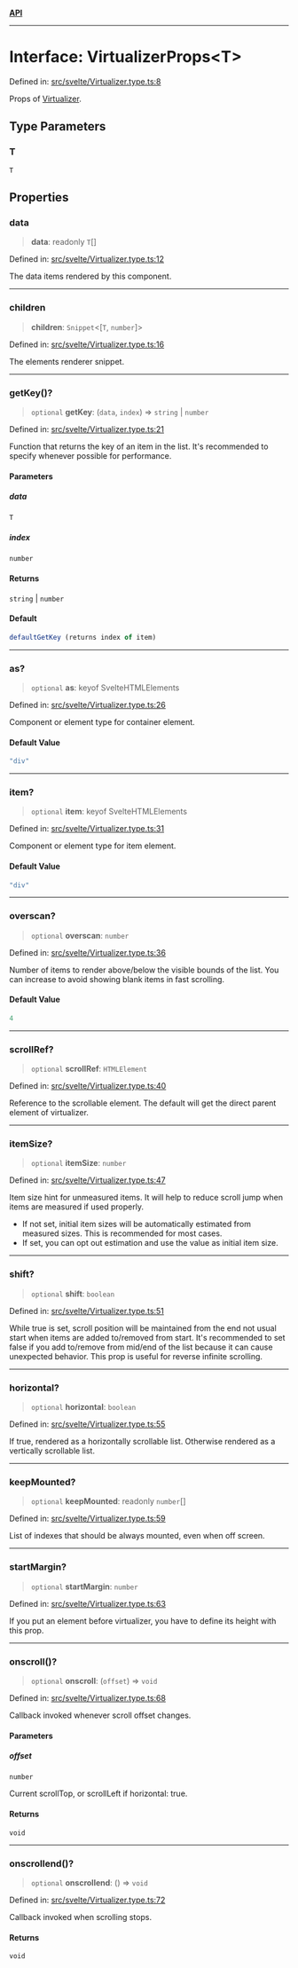 [**API**](../../API.md)

***

# Interface: VirtualizerProps\<T\>

Defined in: [src/svelte/Virtualizer.type.ts:8](https://github.com/inokawa/virtua/blob/cb302e3f486df2598a08c73194aca97575ded23a/src/svelte/Virtualizer.type.ts#L8)

Props of [Virtualizer](../variables/VList.md).

## Type Parameters

### T

`T`

## Properties

### data

> **data**: readonly `T`[]

Defined in: [src/svelte/Virtualizer.type.ts:12](https://github.com/inokawa/virtua/blob/cb302e3f486df2598a08c73194aca97575ded23a/src/svelte/Virtualizer.type.ts#L12)

The data items rendered by this component.

***

### children

> **children**: `Snippet`\<\[`T`, `number`\]\>

Defined in: [src/svelte/Virtualizer.type.ts:16](https://github.com/inokawa/virtua/blob/cb302e3f486df2598a08c73194aca97575ded23a/src/svelte/Virtualizer.type.ts#L16)

The elements renderer snippet.

***

### getKey()?

> `optional` **getKey**: (`data`, `index`) => `string` \| `number`

Defined in: [src/svelte/Virtualizer.type.ts:21](https://github.com/inokawa/virtua/blob/cb302e3f486df2598a08c73194aca97575ded23a/src/svelte/Virtualizer.type.ts#L21)

Function that returns the key of an item in the list. It's recommended to specify whenever possible for performance.

#### Parameters

##### data

`T`

##### index

`number`

#### Returns

`string` \| `number`

#### Default

```ts
defaultGetKey (returns index of item)
```

***

### as?

> `optional` **as**: keyof SvelteHTMLElements

Defined in: [src/svelte/Virtualizer.type.ts:26](https://github.com/inokawa/virtua/blob/cb302e3f486df2598a08c73194aca97575ded23a/src/svelte/Virtualizer.type.ts#L26)

Component or element type for container element.

#### Default Value

```ts
"div"
```

***

### item?

> `optional` **item**: keyof SvelteHTMLElements

Defined in: [src/svelte/Virtualizer.type.ts:31](https://github.com/inokawa/virtua/blob/cb302e3f486df2598a08c73194aca97575ded23a/src/svelte/Virtualizer.type.ts#L31)

Component or element type for item element.

#### Default Value

```ts
"div"
```

***

### overscan?

> `optional` **overscan**: `number`

Defined in: [src/svelte/Virtualizer.type.ts:36](https://github.com/inokawa/virtua/blob/cb302e3f486df2598a08c73194aca97575ded23a/src/svelte/Virtualizer.type.ts#L36)

Number of items to render above/below the visible bounds of the list. You can increase to avoid showing blank items in fast scrolling.

#### Default Value

```ts
4
```

***

### scrollRef?

> `optional` **scrollRef**: `HTMLElement`

Defined in: [src/svelte/Virtualizer.type.ts:40](https://github.com/inokawa/virtua/blob/cb302e3f486df2598a08c73194aca97575ded23a/src/svelte/Virtualizer.type.ts#L40)

Reference to the scrollable element. The default will get the direct parent element of virtualizer.

***

### itemSize?

> `optional` **itemSize**: `number`

Defined in: [src/svelte/Virtualizer.type.ts:47](https://github.com/inokawa/virtua/blob/cb302e3f486df2598a08c73194aca97575ded23a/src/svelte/Virtualizer.type.ts#L47)

Item size hint for unmeasured items. It will help to reduce scroll jump when items are measured if used properly.

- If not set, initial item sizes will be automatically estimated from measured sizes. This is recommended for most cases.
- If set, you can opt out estimation and use the value as initial item size.

***

### shift?

> `optional` **shift**: `boolean`

Defined in: [src/svelte/Virtualizer.type.ts:51](https://github.com/inokawa/virtua/blob/cb302e3f486df2598a08c73194aca97575ded23a/src/svelte/Virtualizer.type.ts#L51)

While true is set, scroll position will be maintained from the end not usual start when items are added to/removed from start. It's recommended to set false if you add to/remove from mid/end of the list because it can cause unexpected behavior. This prop is useful for reverse infinite scrolling.

***

### horizontal?

> `optional` **horizontal**: `boolean`

Defined in: [src/svelte/Virtualizer.type.ts:55](https://github.com/inokawa/virtua/blob/cb302e3f486df2598a08c73194aca97575ded23a/src/svelte/Virtualizer.type.ts#L55)

If true, rendered as a horizontally scrollable list. Otherwise rendered as a vertically scrollable list.

***

### keepMounted?

> `optional` **keepMounted**: readonly `number`[]

Defined in: [src/svelte/Virtualizer.type.ts:59](https://github.com/inokawa/virtua/blob/cb302e3f486df2598a08c73194aca97575ded23a/src/svelte/Virtualizer.type.ts#L59)

List of indexes that should be always mounted, even when off screen.

***

### startMargin?

> `optional` **startMargin**: `number`

Defined in: [src/svelte/Virtualizer.type.ts:63](https://github.com/inokawa/virtua/blob/cb302e3f486df2598a08c73194aca97575ded23a/src/svelte/Virtualizer.type.ts#L63)

If you put an element before virtualizer, you have to define its height with this prop.

***

### onscroll()?

> `optional` **onscroll**: (`offset`) => `void`

Defined in: [src/svelte/Virtualizer.type.ts:68](https://github.com/inokawa/virtua/blob/cb302e3f486df2598a08c73194aca97575ded23a/src/svelte/Virtualizer.type.ts#L68)

Callback invoked whenever scroll offset changes.

#### Parameters

##### offset

`number`

Current scrollTop, or scrollLeft if horizontal: true.

#### Returns

`void`

***

### onscrollend()?

> `optional` **onscrollend**: () => `void`

Defined in: [src/svelte/Virtualizer.type.ts:72](https://github.com/inokawa/virtua/blob/cb302e3f486df2598a08c73194aca97575ded23a/src/svelte/Virtualizer.type.ts#L72)

Callback invoked when scrolling stops.

#### Returns

`void`
